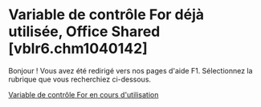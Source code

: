 
# Variable de contrôle For déjà utilisée, Office Shared [vblr6.chm1040142]

Bonjour ! Vous avez été redirigé vers nos pages d'aide F1. Sélectionnez la rubrique que vous recherchiez ci-dessous.

[Variable de contrôle For en cours d'utilisation](http://msdn.microsoft.com/library/9b817917-5156-7dc6-f4f1-4fc6626ad5c9%28Office.15%29.aspx)
